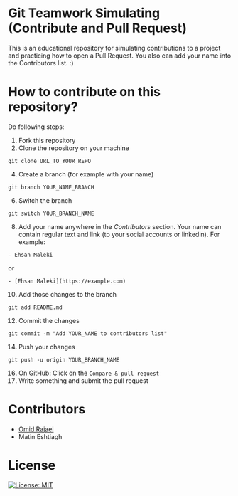 # Git Teamwork Simulating (Contribute and Pull Request)
This is an educational repository for simulating contributions to a project and practicing how to open a Pull Request.
You also can add your name into the Contributors list. :)

# How to contribute on this repository?
Do following steps:
1. Fork this repository
2. Clone the repository on your machine
```
git clone URL_TO_YOUR_REPO
```
4. Create a branch (for example with your name)
```
git branch YOUR_NAME_BRANCH
```
6. Switch the branch
```
git switch YOUR_BRANCH_NAME
```
8. Add your name anywhere in the *Contributors* section.
Your name can contain regular text and link (to your social accounts or linkedin). For example:
```
- Ehsan Maleki
```
or
```
- [Ehsan Maleki](https://example.com)
```
10. Add those changes to the branch
```
git add README.md
```
12. Commit the changes
```
git commit -m "Add YOUR_NAME to contributors list"
```
14. Push your changes
```
git push -u origin YOUR_BRANCH_NAME
```
16. On GitHub: Click on the `Compare & pull request`
17. Write something and submit the pull request

# Contributors

- [Omid Rajaei](https://www.linkedin.com/in/omid-rajaei/)
- Matin Eshtiagh


# License
[![License: MIT](https://img.shields.io/badge/License-MIT-green.svg)](https://opensource.org/licenses/MIT)
